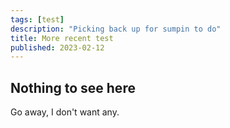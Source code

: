 ```yaml
---
tags: [test]
description: "Picking back up for sumpin to do"
title: More recent test
published: 2023-02-12
---
```

<h2>Nothing to see here</h2>
Go away, I don't want any.